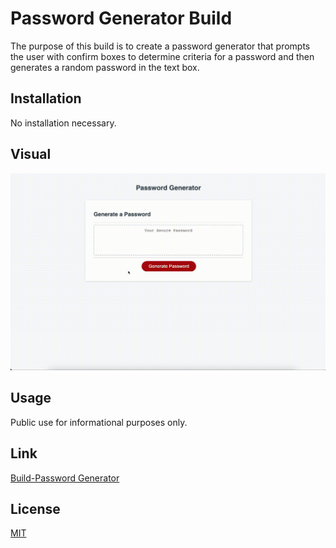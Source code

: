 # Password Generator Build

The purpose of this build is to create a password generator that prompts the user with confirm boxes to determine criteria for a password and then generates a random password in the text box. 

## Installation

No installation necessary. 

## Visual

![Website Image](./pwGenGIF.gif)


## Usage

Public use for informational purposes only. 

## Link

[Build-Password Generator](https://softpoachedeggs.github.io/build-password-generator/)

## License

[MIT](https://choosealicense.com/licenses/mit/)
